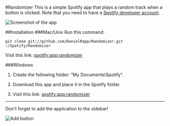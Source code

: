 #Randomizer
This is a simple Spotify app that plays a random track when a button is clicked. Note that you need to have a [Spotify developer account](http://developer.spotify.com/en/spotify-apps-api/developer-signup/).

![Screenshot of the app](http://f.cl.ly/items/0J2U2u3G35100G3u3i2o/Screen%20Shot%202012-01-04%20at%2010.00.05%20PM.png)

##Installation
###Mac/Unix
Run this command:

    git clone git://github.com/DanielRapp/Randomizer.git ~/Spotify/Randomizer

Visit this link: [spotify:app:randomizer](spotify:app:randomizer)

###Windows

1. Create the following folder: “My Documents\Spotify”.

2. Download this app and place it in the Spotify folder.

3. Visit this link: [spotify:app:randomizer](spotify:app:randomizer)

---
Don't forget to add the application to the sidebar!

![Add button](http://f.cl.ly/items/1J463c0K2L0K3I3D1236/Screen%20Shot%202012-01-04%20at%2010.39.26%20PM.png)